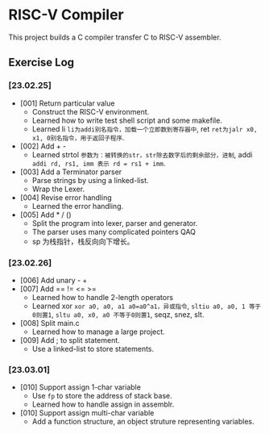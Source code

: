 # RISC-V Compiler
This project builds a C compiler transfer C to RISC-V assembler.
## Exercise Log
### [23.02.25]
- [001] Return particular value
    - Construct the RISC-V environment.
    - Learned how to write test shell script and some makefile.
    - Learned li `li为addi别名指令，加载一个立即数到寄存器中`, ret `ret为jalr x0, x1, 0别名指令，用于返回子程序`.
- [002] Add + -
    - Learned strtol `参数为：被转换的str，str除去数字后的剩余部分，进制`, addi `addi rd, rs1, imm 表示 rd = rs1 + imm`.
- [003] Add a Terminator parser
    - Parse strings by using a linked-list.
    - Wrap the Lexer.
- [004] Revise error handling
    - Learned the error handling.
- [005] Add * / ()
    - Split the program into lexer, parser and generator.
    - The parser uses many complicated pointers QAQ
    - sp 为栈指针，栈反向向下增长。
### [23.02.26]
- [006] Add unary - +
- [007] Add == != <= >=
    - Learned how to handle 2-length operators
    - Learned xor `xor a0, a0, a1 a0=a0^a1，异或指令`, `sltiu a0, a0, 1 等于0则置1`, `sltu a0, x0, a0 不等于0则置1`, seqz, snez, slt.
- [008] Split main.c
    - Learned how to manage a large project.
- [009] Add ; to split statement.
    - Use a linked-list to store statements.
### [23.03.01]
- [010] Support assign 1-char variable
    - Use `fp` to store the address of stack base.
    - Learned how to handle assign in assemblr.
- [010] Support assign multi-char variable
    - Add a function structure, an object struture representing variables.
